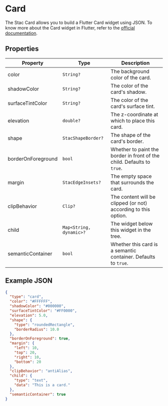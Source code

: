 # Card

The Stac Card allows you to build a Flutter Card widget using JSON.
To know more about the Card widget in Flutter, refer to the [official documentation](https://api.flutter.dev/flutter/material/Card-class.html).

## Properties

| Property           | Type                    | Description                                                                 |
|--------------------|-------------------------|-----------------------------------------------------------------------------|
| color              | `String?`               | The background color of the card.                                           |
| shadowColor        | `String?`               | The color of the card's shadow.                                             |
| surfaceTintColor   | `String?`               | The color of the card's surface tint.                                       |
| elevation          | `double?`               | The z-coordinate at which to place this card.                               |
| shape              | `StacShapeBorder?`     | The shape of the card's border.                                             |
| borderOnForeground | `bool`                  | Whether to paint the border in front of the child. Defaults to `true`.      |
| margin             | `StacEdgeInsets?`      | The empty space that surrounds the card.                                    |
| clipBehavior       | `Clip?`                 | The content will be clipped (or not) according to this option.              |
| child              | `Map<String, dynamic>?` | The widget below this widget in the tree.                                   |
| semanticContainer  | `bool`                  | Whether this card is a semantic container. Defaults to `true`.              |

## Example JSON

```json
{
  "type": "card",
  "color": "#FFFFFF",
  "shadowColor": "#000000",
  "surfaceTintColor": "#FF0000",
  "elevation": 5.0,
  "shape": {
    "type": "roundedRectangle",
    "borderRadius": 10.0
  },
  "borderOnForeground": true,
  "margin": {
    "left": 10,
    "top": 20,
    "right": 10,
    "bottom": 20
  },
  "clipBehavior": "antiAlias",
  "child": {
    "type": "text",
    "data": "This is a card."
  },
  "semanticContainer": true
}
```